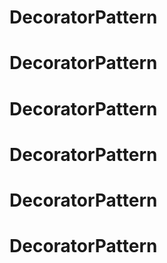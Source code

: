 # DecoratorPattern
# DecoratorPattern
# DecoratorPattern
# DecoratorPattern
# DecoratorPattern
# DecoratorPattern
